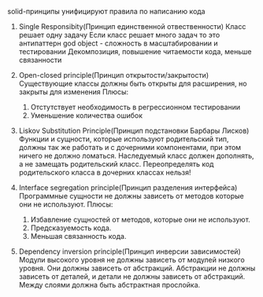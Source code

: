 solid-принципы унифицируют правила по написанию кода

1. Single Responsibity(Принцип единственной отвественности)
   Класс решает одну задачу
   Если класс решает много задач то это антипаттерн god object - сложность в масштабировании и тестировании
   Декомпозиция, повышение читаемости кода, меньше связанности

2. Open-closed principle(Принцип открытости/закрытости)
   Существующие классы должны быть открыты для расширения, но закрыты для изменения
   Плюсы:

   1. Отстутствует необходимость в регрессионном тестировании
   2. Уменьшение количества ошибок

3. Liskov Substitution Principle(Принцип подстановки Барбары Лисков)
   Функции и сущности, которые используют родительский тип, должны так же работать и с дочерними компонентами, при этом ничего не должно ломаться. Наследуемый класс должен дополнять, а не замещать родительский класс. Переопределять код родительского класса в дочерних классах нельзя!

4. Interface segregation principle(Принцип разделения интерфейса)
   Программные сущности не должны зависеть от методов которые они не используют.
   Плюсы:

   1. Избавление сущностей от методов, которые они не используют.
   2. Предсказуемость кода.
   3. Меньшая связанность кода.

5. Dependency inversion principle(Принцип инверсии зависимостей)
   Модули высокого уровня не должны зависеть от модулей низкого уровня. Они должны зависеть от абстракций. Абстракции не должны зависеть от деталей, и детали не должны зависеть от абстракций.
   Между слоями должна быть абстрактная прослойка.
